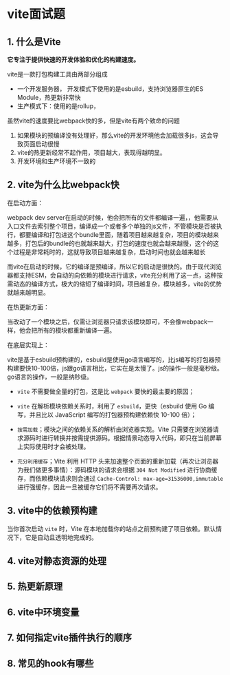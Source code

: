 # vite面试题

## 1. 什么是Vite

**它专注于提供快速的开发体验和优化的构建速度。**

vite是一款打包构建工具由两部分组成

- 一个开发服务器， 开发模式下使用的是esbuild，支持浏览器原生的ES Module，热更新非常快
-  生产模式下：使用的是rollup，



虽然vite的速度要比webpack快的多，但是vite有两个致命的问题

1. 如果模块的预编译没有处理好，那么vite的开发环境他会加载很多js，这会导致页面启动很慢
2. vite的热更新经常不起作用，项目越大，表现得越明显。
3. 开发环境和生产环境不一致的







## 2. vite为什么比webpack快

在启动方面：

webpack dev server在启动的时候，他会把所有的文件都编译一遍，，他需要从入口文件去索引整个项目，编译成一个或者多个单独的js文件，不管模块是否被执行，都要编译和打包进这个bundle里面，随着项目越来越复杂，项目的模块越来越多，打包后的bundle的也就越来越大，打包的速度也就会越来越慢，这个的这个过程是非常耗时的，这就导致项目越来越复杂，启动时间也就会越来越长

而vite在启动的时候，它的编译是预编译，所以它的启动是很快的。由于现代浏览器都支持ESM，会自动的向依赖的模块进行请求，vite充分利用了这一点，这种按需动态的编译方式，极大的缩短了编译时间，项目越复杂，模块越多，vite的优势就越来越明显。

在热更新方面：

当改动了一个模块之后，仅需让浏览器只请求该模块即可，不会像webpack一样，他会把所有的模块都重新编译一遍。

在底层实现上：

vite是基于esbuild预构建的，esbuild是使用go语言编写的，比js编写的打包器预构建要快10-100倍，js跟go语言相比，它实在是太慢了。js的操作一般是毫秒级。go语言的操作，一般是纳秒级。



- `vite` 不需要做全量的打包，这是比 `webpack` 要快的最主要的原因；

- `vite` 在解析模块依赖关系时，利用了 `esbuild`，更快（esbuild 使用 Go 编写，并且比以 JavaScript 编写的打包器预构建依赖快 10-100 倍）；

- `按需加载`；模块之间的依赖关系的解析由浏览器实现。Vite 只需要在浏览器请求源码时进行转换并按需提供源码。根据情景动态导入代码，即只在当前屏幕上实际使用时才会被处理。

- `充分利用缓存`；Vite 利用 HTTP 头来加速整个页面的重新加载（再次让浏览器为我们做更多事情）：源码模块的请求会根据 `304 Not Modified` 进行协商缓存，而依赖模块请求则会通过 `Cache-Control: max-age=31536000,immutable` 进行强缓存，因此一旦被缓存它们将不需要再次请求。





## 3. vite中的依赖预构建

当你首次启动 `vite` 时，Vite 在本地加载你的站点之前预构建了项目依赖。默认情况下，它是自动且透明地完成的。







## 4.  vite对静态资源的处理



## 5.  热更新原理





## 6.  vite中环境变量



## 7.  如何指定vite插件执行的顺序



## 8. 常见的hook有哪些







